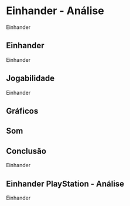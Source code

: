 ---
---

# Einhander - Análise

Einhander

## Einhander

Einhander

## Jogabilidade

Einhander

## Gráficos


## Som

## Conclusão

Einhander

## Einhander PlayStation - Análise

Einhander
